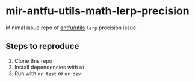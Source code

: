 # mir-antfu-utils-math-lerp-precision

Minimal issue repo of [antfu/utils](https://github.com/antfu/utils) `lerp` precision issue.

## Steps to reproduce

1. Clone this repo
2. Install dependencies with `ni`
3. Run with `nr test` or `nr dev`